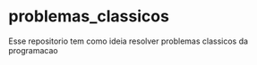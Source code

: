 ﻿# problemas_classicos

Esse repositorio tem como ideia resolver problemas classicos da programacao
